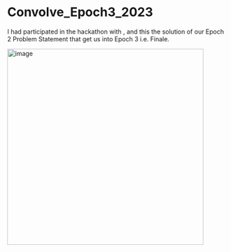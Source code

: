 # Convolve_Epoch3_2023
I had participated in the hackathon with  , and this the solution of our Epoch 2 Problem Statement that get us into Epoch 3 i.e. Finale.

<Objective>
<img width="448" alt="image" src="https://github.com/ankitaanand28/Convolve_Epoch3_2023/assets/95133586/2e4a0766-9d9c-4f4f-9c3a-b842dff83dbe">
